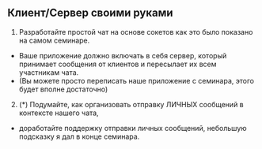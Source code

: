## Клиент/Сервер своими руками
1. Разработайте простой чат на основе сокетов как это было показано на самом семинаре. 
* Ваше приложение должно включать в себя сервер, который принимает сообщения от клиентов и пересылает их всем участникам чата. 
* (Вы можете просто переписать наше приложение с семинара, этого будет вполне достаточно)

2. (*) Подумайте, как организовать отправку ЛИЧНЫХ сообщений в контексте нашего чата, 
* доработайте поддержку отправки личных сообщений, небольшую подсказку я дал в конце семинара.